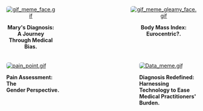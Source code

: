 
<div style="display: flex; flex-direction: column; align-items: baseline; justify-content: space-between;padding: 0 0px;">
   <div style="display: flex;justify-content: center;align-items: baseline;align-self: center;">
        <div style="flex: 1; margin-right: 100px; margin-bottom: 20px; text-align: center;">
            <a href="blog_post_one">
                <img alt="gif_meme_face.gif" src="https://github.com/23W-GBAC/Azukaego_blog/blob/main/blog_gif/gif_meme_face.gif?raw=true" style="max-width: 100%; border-radius: 5px; height: auto;">
            </a>
            <p><strong>Mary's Diagnosis: A Journey <br>Through Medical Bias.</strong></p>
        </div>
        <div style="flex: 1; margin-left: 100px; margin-bottom: 20px; text-align: center;">
            <a href="blog_post_two">
                <img alt="gif_meme_gleamy_face.gif" src="https://github.com/23W-GBAC/Azukaego_blog/blob/main/blog_gif/gif_meme_gleamy_face.gif?raw=true" style="max-width: 100%; border-radius: 5px; height: auto;">
            </a>
            <p><strong>Body Mass Index: Eurocentric?.</strong></p>
        </div>
    </div>
   <div style="display: flex;justify-content: center;align-items: baseline;align-self: center;">
        <div style="flex: 1; margin-right: 100px; margin-bottom: 20px; margin-top: 20px text-align: center;">
            <a href="blog_post_three">
                <img alt="pain_point.gif" src="https://github.com/23W-GBAC/Azukaego_blog/blob/main/blog_gif/pain_point.gif?raw=true" style="max-width: 100%; border-radius: 5px; height: auto;">
            </a>
            <p><strong>Pain Assessment: The<br> Gender Perspective.</strong></p>
        </div>
        <div style="flex: 1; margin-left: 100px; margin-bottom: 20px; margin-top: 20px text-align: center;">
            <a href="blog_post_four">
                <img alt="Data_meme.gif" src="https://github.com/23W-GBAC/Azukaego_blog/blob/main/blog_gif/Data_meme.gif?raw=true" style="max-width: 100%; border-radius: 5px; height: auto;">
            </a>
            <p><strong>Diagnosis Redefined:<br>Harnessing Technology to Ease<br> Medical Practitioners' Burden.</strong></p>
        </div>
    </div>
